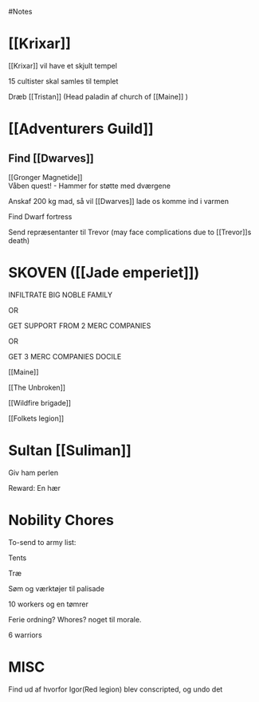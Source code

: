 #Notes 

[[Krixar]]
========================================

[[Krixar]] vil have et skjult tempel

15 cultister skal samles til templet

Dræb [[Tristan]] (Head paladin af church of [[Maine]] )

[[Adventurers Guild]]
===================================================

Find [[Dwarves]]
---------------------------------------------

[[Gronger Magnetide]]  
Våben quest! - Hammer for støtte med dværgene  

Anskaf 200 kg mad, så vil [[Dwarves]] lade os komme ind i varmen

Find Dwarf fortress

Send repræsentanter til Trevor (may face complications due to [[Trevor]]s death)

SKOVEN ([[Jade emperiet]])
========================================================

INFILTRATE BIG NOBLE FAMILY

OR

GET SUPPORT FROM 2 MERC COMPANIES

OR

GET 3 MERC COMPANIES DOCILE

[[Maine]]

[[The Unbroken]]

[[Wildfire brigade]]

[[Folkets legion]]

Sultan [[Suliman]]
================================================

Giv ham perlen

Reward: En hær

Nobility Chores
===============

To-send to army list:

Tents

Træ

Søm og værktøjer til palisade

10 workers og en tømrer

Ferie ordning? Whores? noget til morale.

6 warriors

MISC
====

Find ud af hvorfor Igor(Red legion) blev conscripted, og undo det
